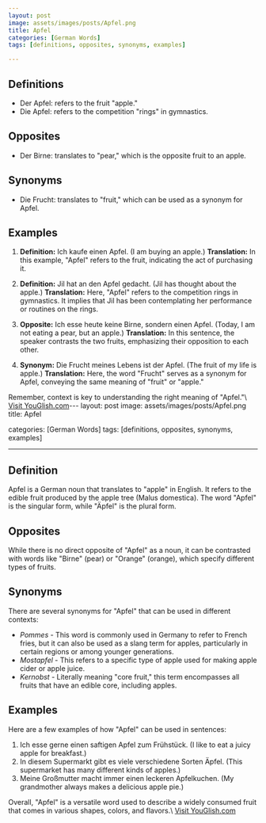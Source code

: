 ```yaml
---
layout: post
image: assets/images/posts/Apfel.png
title: Apfel
categories: [German Words]
tags: [definitions, opposites, synonyms, examples]

---
```


## Definitions

- Der Apfel: refers to the fruit "apple."
- Die Apfel: refers to the competition "rings" in gymnastics.

## Opposites

- Der Birne: translates to "pear," which is the opposite fruit to an apple.

## Synonyms

- Die Frucht: translates to "fruit," which can be used as a synonym for Apfel.

## Examples

1. **Definition:** Ich kaufe einen Apfel. (I am buying an apple.)
   **Translation:** In this example, "Apfel" refers to the fruit, indicating the act of purchasing it.

2. **Definition:** Jil hat an den Apfel gedacht. (Jil has thought about the apple.)
   **Translation:** Here, "Apfel" refers to the competition rings in gymnastics. It implies that Jil has been contemplating her performance or routines on the rings.

3. **Opposite:** Ich esse heute keine Birne, sondern einen Apfel. (Today, I am not eating a pear, but an apple.)
   **Translation:** In this sentence, the speaker contrasts the two fruits, emphasizing their opposition to each other.

4. **Synonym:** Die Frucht meines Lebens ist der Apfel. (The fruit of my life is apple.)
   **Translation:** Here, the word "Frucht" serves as a synonym for Apfel, conveying the same meaning of "fruit" or "apple."

Remember, context is key to understanding the right meaning of "Apfel."\ <a id="yg-widget-0" class="youglish-widget" data-query="Apfel" data-lang="german" data-components="8412" data-auto-start="0" data-bkg-color="theme_light" data-title="How%20to%20pronounce%20Apfel%20in%20German"  rel="nofollow" href="https://youglish.com">Visit YouGlish.com</a><script async src="https://youglish.com/public/emb/widget.js" charset="utf-8"></script>---
layout: post
image: assets/images/posts/Apfel.png
title: Apfel

categories: [German Words]
tags: [definitions, opposites, synonyms, examples]

---

## Definition

Apfel is a German noun that translates to "apple" in English. It refers to the edible fruit produced by the apple tree (Malus domestica). The word "Apfel" is the singular form, while "Äpfel" is the plural form.

## Opposites

While there is no direct opposite of "Apfel" as a noun, it can be contrasted with words like "Birne" (pear) or "Orange" (orange), which specify different types of fruits.

## Synonyms

There are several synonyms for "Apfel" that can be used in different contexts:

- *Pommes* - This word is commonly used in Germany to refer to French fries, but it can also be used as a slang term for apples, particularly in certain regions or among younger generations.
- *Mostapfel* - This refers to a specific type of apple used for making apple cider or apple juice.
- *Kernobst* - Literally meaning "core fruit," this term encompasses all fruits that have an edible core, including apples.

## Examples

Here are a few examples of how "Apfel" can be used in sentences:

1. Ich esse gerne einen saftigen Apfel zum Frühstück. (I like to eat a juicy apple for breakfast.)
2. In diesem Supermarkt gibt es viele verschiedene Sorten Äpfel. (This supermarket has many different kinds of apples.)
3. Meine Großmutter macht immer einen leckeren Apfelkuchen. (My grandmother always makes a delicious apple pie.)

Overall, "Apfel" is a versatile word used to describe a widely consumed fruit that comes in various shapes, colors, and flavors.\ <a id="yg-widget-0" class="youglish-widget" data-query="Apfel" data-lang="german" data-components="8412" data-auto-start="0" data-bkg-color="theme_light" data-title="How%20to%20pronounce%20Apfel%20in%20German"  rel="nofollow" href="https://youglish.com">Visit YouGlish.com</a><script async src="https://youglish.com/public/emb/widget.js" charset="utf-8"></script>